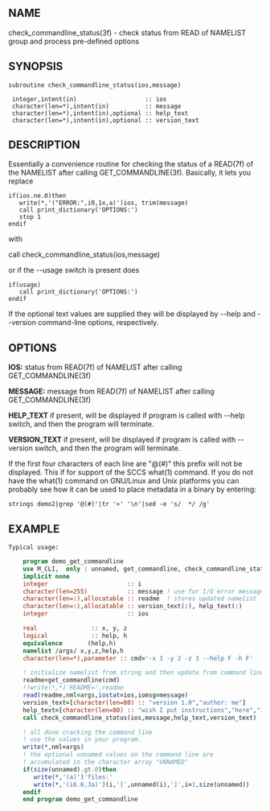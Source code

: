## NAME

check_commandline_status(3f) - check status from READ of NAMELIST group and process pre-defined options

## SYNOPSIS

    subroutine check_commandline_status(ios,message)

     integer,intent(in)                   :: ios
     character(len=*),intent(in)          :: message
     character(len=*),intent(in),optional :: help_text
     character(len=*),intent(in),optional :: version_text

## DESCRIPTION

Essentially a convenience routine for checking the status of a READ(7f)
of the NAMELIST after calling GET_COMMANDLINE(3f). Basically, it lets
you replace

    if(ios.ne.0)then
       write(*,'("ERROR:",i0,1x,a)')ios, trim(message)
       call print_dictionary('OPTIONS:')
       stop 1
    endif

with

   call check_commandline_status(ios,message)

or if the --usage switch is present does

    if(usage)
       call print_dictionary('OPTIONS:')
    endif

If the optional text values are supplied they will be displayed by --help
and --version command-line options, respectively.

## OPTIONS

**IOS:** status from READ(7f) of NAMELIST after calling GET_COMMANDLINE(3f)

**MESSAGE:** message from READ(7f) of NAMELIST after calling GET_COMMANDLINE(3f)

**HELP_TEXT**     if present, will be displayed if program is called with --help
switch, and then the program will terminate.

**VERSION_TEXT**  if present, will be displayed if program is called with --version
switch, and then the program will terminate.

If the first four characters of each line are "@(#)" this prefix will not
be displayed. This if for support of the SCCS what(1) command. If you do not have
the what(1) command on GNU/Linux and Unix platforms you can probably see how it can
be used to place metadata in a binary by entering:

    strings demo2|grep '@(#)'|tr '>' '\n'|sed -e 's/  */ /g'

## EXAMPLE
    Typical usage:

```fortran
    program demo_get_commandline
    use M_CLI,  only : unnamed, get_commandline, check_commandline_status
    implicit none
    integer                      :: i
    character(len=255)           :: message ! use for I/O error messages
    character(len=:),allocatable :: readme  ! stores updated namelist
    character(len=:),allocatable :: version_text(:), help_text(:)
    integer                      :: ios

    real               :: x, y, z
    logical            :: help, h
    equivalence       (help,h)
    namelist /args/ x,y,z,help,h
    character(len=*),parameter :: cmd='-x 1 -y 2 -z 3 --help F -h F'

    ! initialize namelist from string and then update from command line
    readme=get_commandline(cmd)
    !!write(*,*)'README=',readme
    read(readme,nml=args,iostat=ios,iomsg=message)
    version_text=[character(len=80) :: "version 1.0","author: me"]
    help_text=[character(len=80) :: "wish I put instructions","here","I suppose?"]
    call check_commandline_status(ios,message,help_text,version_text)

    ! all done cracking the command line
    ! use the values in your program.
    write(*,nml=args)
    ! the optional unnamed values on the command line are
    ! accumulated in the character array "UNNAMED"
    if(size(unnamed).gt.0)then
       write(*,'(a)')'files:'
       write(*,'(i6.6,3a)')(i,'[',unnamed(i),']',i=1,size(unnamed))
    endif
    end program demo_get_commandline
```
